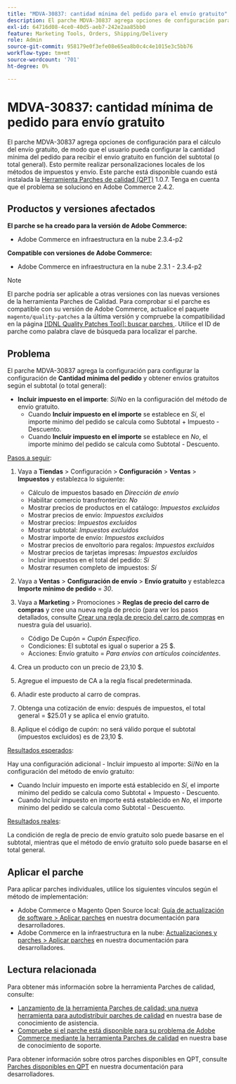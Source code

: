 ```yaml
---
title: "MDVA-30837: cantidad mínima del pedido para el envío gratuito"
description: El parche MDVA-30837 agrega opciones de configuración para el cálculo del envío gratuito, de modo que el usuario pueda configurar la cantidad mínima del pedido para recibir el envío gratuito en función del subtotal (o total general). Esto permite realizar personalizaciones locales de los métodos de impuestos y envío. Este parche está disponible cuando está instalada la [Quality Patches Tool (QPT)](/help/announcements/adobe-commerce-announcements/magento-quality-patches-released-new-tool-to-self-serve-quality-patches.md) 1.0.7. Tenga en cuenta que el problema se solucionó en Adobe Commerce 2.4.2.
exl-id: 64716d08-4ce0-40d5-aeb7-242e2aa85bb0
feature: Marketing Tools, Orders, Shipping/Delivery
role: Admin
source-git-commit: 958179e0f3efe08e65ea8b0c4c4e1015e3c5bb76
workflow-type: tm+mt
source-wordcount: '701'
ht-degree: 0%

---
```


# MDVA-30837: cantidad mínima de pedido para envío gratuito

El parche MDVA-30837 agrega opciones de configuración para el cálculo del envío gratuito, de modo que el usuario pueda configurar la cantidad mínima del pedido para recibir el envío gratuito en función del subtotal (o total general). Esto permite realizar personalizaciones locales de los métodos de impuestos y envío. Este parche está disponible cuando está instalada la [Herramienta Parches de calidad (QPT)](/help/announcements/adobe-commerce-announcements/magento-quality-patches-released-new-tool-to-self-serve-quality-patches.md) 1.0.7. Tenga en cuenta que el problema se solucionó en Adobe Commerce 2.4.2.

## Productos y versiones afectados

**El parche se ha creado para la versión de Adobe Commerce:**

* Adobe Commerce en infraestructura en la nube 2.3.4-p2

**Compatible con versiones de Adobe Commerce:**

* Adobe Commerce en infraestructura en la nube 2.3.1 - 2.3.4-p2

>[!NOTE]
>
>El parche podría ser aplicable a otras versiones con las nuevas versiones de la herramienta Parches de Calidad. Para comprobar si el parche es compatible con su versión de Adobe Commerce, actualice el paquete `magento/quality-patches` a la última versión y compruebe la compatibilidad en la página [[!DNL Quality Patches Tool]: buscar parches ](https://devdocs.magento.com/quality-patches/tool.html#patch-grid). Utilice el ID de parche como palabra clave de búsqueda para localizar el parche.

## Problema

El parche MDVA-30837 agrega la configuración para configurar la configuración de **Cantidad mínima del pedido** y obtener envíos gratuitos según el subtotal (o total general):

* **Incluir impuesto en el importe**: *Sí/No* en la configuración del método de envío gratuito.
   * Cuando **Incluir impuesto en el importe** se establece en *Sí*, el importe mínimo del pedido se calcula como Subtotal + Impuesto - Descuento.
   * Cuando **Incluir impuesto en el importe** se establece en *No*, el importe mínimo del pedido se calcula como Subtotal - Descuento.

<u>Pasos a seguir</u>:

1. Vaya a **Tiendas** > Configuración > **Configuración** > **Ventas** > **Impuestos** y establezca lo siguiente:

   * Cálculo de impuestos basado en *Dirección de envío*
   * Habilitar comercio transfronterizo: *No*
   * Mostrar precios de productos en el catálogo: *Impuestos excluidos*
   * Mostrar precios de envío: *Impuestos excluidos*
   * Mostrar precios: *Impuestos excluidos*
   * Mostrar subtotal: *Impuestos excluidos*
   * Mostrar importe de envío: *Impuestos excluidos*
   * Mostrar precios de envoltorio para regalos: *Impuestos excluidos*
   * Mostrar precios de tarjetas impresas: *Impuestos excluidos*
   * Incluir impuestos en el total del pedido: *Sí*
   * Mostrar resumen completo de impuestos: *Sí*

1. Vaya a **Ventas** > **Configuración de envío** > **Envío gratuito** y establezca **Importe mínimo de pedido** = *30*.
1. Vaya a **Marketing** > Promociones > **Reglas de precio del carro de compras** y cree una nueva regla de precio (para ver los pasos detallados, consulte [Crear una regla de precio del carro de compras](https://docs.magento.com/user-guide/marketing/price-rules-cart-create.html) en nuestra guía del usuario).

   * Código De Cupón = *Cupón Específico*.
   * Condiciones: El subtotal es igual o superior a 25 $.
   * Acciones: Envío gratuito = *Para envíos con artículos coincidentes*.

1. Crea un producto con un precio de 23,10 $.
1. Agregue el impuesto de CA a la regla fiscal predeterminada.
1. Añadir este producto al carro de compras.
1. Obtenga una cotización de envío: después de impuestos, el total general = $25.01 y se aplica el envío gratuito.
1. Aplique el código de cupón: no será válido porque el subtotal (impuestos excluidos) es de 23,10 $.

<u>Resultados esperados</u>:

Hay una configuración adicional - Incluir impuesto al importe: *Sí*/*No* en la configuración del método de envío gratuito:

* Cuando Incluir impuesto en importe está establecido en *Sí*, el importe mínimo del pedido se calcula como Subtotal + Impuesto - Descuento.
* Cuando Incluir impuesto en importe está establecido en *No*, el importe mínimo del pedido se calcula como Subtotal - Descuento.

<u>Resultados reales</u>:

La condición de regla de precio de envío gratuito solo puede basarse en el subtotal, mientras que el método de envío gratuito solo puede basarse en el total general.

## Aplicar el parche

Para aplicar parches individuales, utilice los siguientes vínculos según el método de implementación:

* Adobe Commerce o Magento Open Source local: [Guía de actualización de software > Aplicar parches](https://devdocs.magento.com/guides/v2.4/comp-mgr/patching/mqp.html) en nuestra documentación para desarrolladores.
* Adobe Commerce en la infraestructura en la nube: [Actualizaciones y parches > Aplicar parches](https://devdocs.magento.com/cloud/project/project-patch.html) en nuestra documentación para desarrolladores.

## Lectura relacionada

Para obtener más información sobre la herramienta Parches de calidad, consulte:

* [Lanzamiento de la herramienta Parches de calidad: una nueva herramienta para autodistribuir parches de calidad](/help/announcements/adobe-commerce-announcements/magento-quality-patches-released-new-tool-to-self-serve-quality-patches.md) en nuestra base de conocimiento de asistencia.
* [Compruebe si el parche está disponible para su problema de Adobe Commerce mediante la herramienta Parches de calidad](/help/support-tools/patches-available-in-qpt-tool/check-patch-for-magento-issue-with-magento-quality-patches.md) en nuestra base de conocimiento de soporte.

Para obtener información sobre otros parches disponibles en QPT, consulte [Parches disponibles en QPT](https://devdocs.magento.com/quality-patches/tool.html#patch-grid) en nuestra documentación para desarrolladores.
